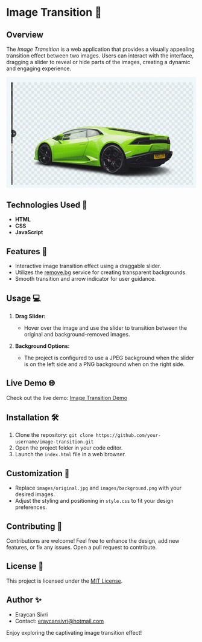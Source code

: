 # Image Transition 🌄

## Overview
The *Image Transition* is a web application that provides a visually appealing transition effect between two images. Users can interact with the interface, dragging a slider to reveal or hide parts of the images, creating a dynamic and engaging experience.

![Project Screenshot](./images/readme.gif)

## Technologies Used 🚀
- **HTML**
- **CSS**
- **JavaScript**

## Features 🌟
- Interactive image transition effect using a draggable slider.
- Utilizes the [remove.bg](https://www.remove.bg) service for creating transparent backgrounds.
- Smooth transition and arrow indicator for user guidance.

## Usage 💻
1. **Drag Slider:**
   - Hover over the image and use the slider to transition between the original and background-removed images.

2. **Background Options:**
   - The project is configured to use a JPEG background when the slider is on the left side and a PNG background when on the right side.

## Live Demo 🌐
Check out the live demo: [Image Transition Demo](#) <!-- Add your live demo link -->

## Installation 🛠️
1. Clone the repository: `git clone https://github.com/your-username/image-transition.git`
2. Open the project folder in your code editor.
3. Launch the `index.html` file in a web browser.

## Customization 🎨
- Replace `images/original.jpg` and `images/background.png` with your desired images.
- Adjust the styling and positioning in `style.css` to fit your design preferences.

## Contributing 🤝
Contributions are welcome! Feel free to enhance the design, add new features, or fix any issues. Open a pull request to contribute.

## License 📜
This project is licensed under the [MIT License](LICENSE.md).

## Author ✨
- Eraycan Sivri
- Contact: eraycansivri@hotmail.com

Enjoy exploring the captivating image transition effect!
